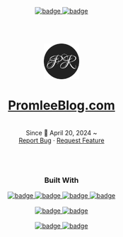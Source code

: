 <div align="center">
  <p dir="auto">
    <a href="https://github.com/PROMLEE/PromleeBlog.com/graphs/contributors">
      <img src="https://img.shields.io/github/contributors/PROMLEE/PromleeBlog.com.svg?style=for-the-badge" alt="badge">
    </a>
    <a href="https://github.com/PROMLEE/PromleeBlog.com/issues">
      <img src="https://img.shields.io/github/issues/PROMLEE/PromleeBlog.com.svg?style=for-the-badge" alt="badge">
    </a>
  </p>
  <br/>
  <br/>
  <br/>
  <a href="https://promleeblog.com">
    <img src="/public/icons/android-chrome-512x512.png" alt="Logo" width="80" height="80">
  </a>
  <h1 align="center">
    <a href="https://promleeblog.com">PromleeBlog.com</a>
  </h1>
  <p align="center">
    <br/>Since 📅 April 20, 2024 ~
    <br/>
    <a href="https://github.com/PROMLEE/PromleeBlog.com/issues/new?labels=bug&template=bug-report---.md">Report Bug</a>
    ·
    <a href="https://github.com/PROMLEE/PromleeBlog.com/issues/new?labels=enhancement&template=feature-request---.md">Request Feature</a>
  </p>
  <br/><br/>
  <h3>Built With</h3>
  <a href="https://Nextjs.org/">
    <img src="https://img.shields.io/badge/Next.js-000000?style=for-the-badge&logo=nextdotjs&logoColor=white" alt="badge" style="max-width: 100%;">
  </a>
  <a href="https://www.typescriptlang.org/">
    <img src="https://img.shields.io/badge/-TypeScript-05122A?style=for-the-badge&logo=typescript" alt="badge" style="max-width: 100%;">
  </a>
  <a href="https://tailwindcss.com/">
    <img src="https://img.shields.io/badge/Tailwindcss-06B6D4?style=for-the-badge&logo=tailwindcss&logoColor=white" alt="badge" style="max-width: 100%;">
  </a>
  <a href="https://ui.shadcn.com/">
    <img src="https://img.shields.io/badge/shadcnui-000000?style=for-the-badge&logo=shadcnui&logoColor=white" alt="badge" style="max-width: 100%;">
  </a><br/><br/>
  <a href="https://vercel.com">
    <img src="https://img.shields.io/badge/Vercel-000000?style=for-the-badge&logo=vercel&logoColor=white" alt="badge">
  </a>
  <a href="https://aws.amazon.com/route53">
    <img src="https://img.shields.io/badge/ROUTE53-8C4FFF?style=for-the-badge&logo=amazonroute53&logoColor=white" alt="badge">
  </a><br/><br/>
  <a href="https://www.prisma.io/">
    <img src="https://img.shields.io/badge/Prisma-2D3748?style=for-the-badge&logo=prisma&logoColor=white" alt="badge">
  </a>
  <a href="https://supabase.com">
    <img src="https://img.shields.io/badge/Supabase-3FCF8E?style=for-the-badge&logo=supabase&logoColor=white" alt="badge">
  </a>
</div>
